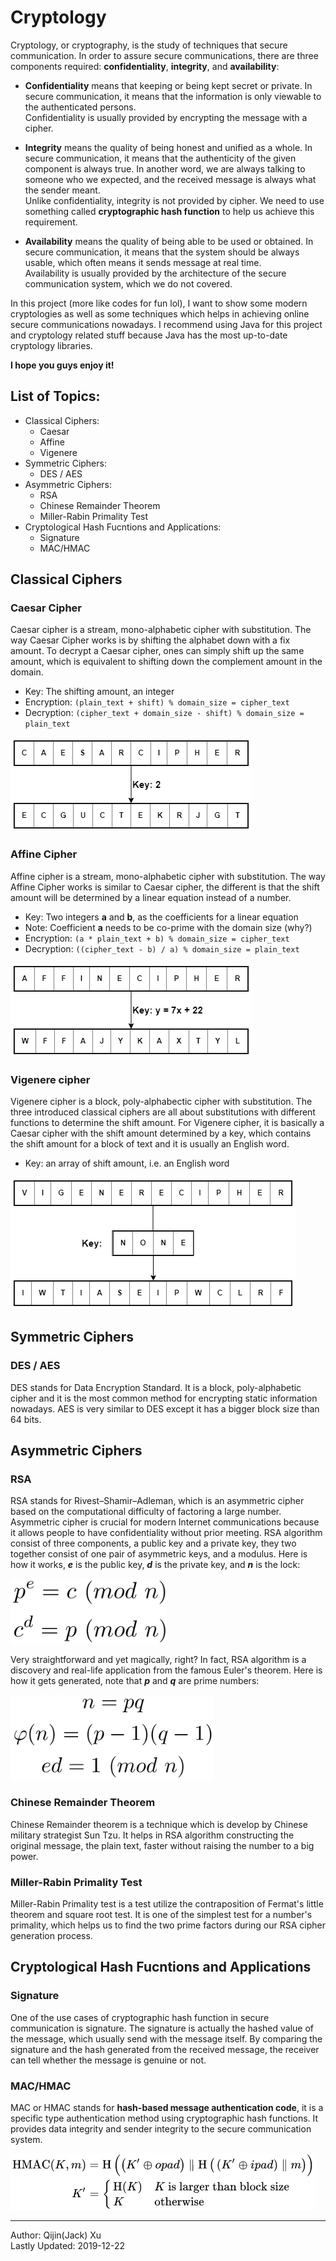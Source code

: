 # Cryptology
Cryptology, or cryptography, is the study of techniques that secure communication. In order to assure secure communications, there are three components required: **confidentiality**, **integrity**, and **availability**: 
* **Confidentiality** means that keeping or being kept secret or private. In secure communication, it means that the information is only viewable to the authenticated persons.\
Confidentiality is usually provided by encrypting the message with a cipher.

* **Integrity** means the quality of being honest and unified as a whole. In secure communication, it means that the authenticity of the given component is always true. In another word, we are always talking to someone who we expected, and the received message is always what the sender meant.\
Unlike confidentiality, integrity is not provided by cipher. We need to use something called **cryptographic hash function** to help us achieve this requirement.

* **Availability** means the quality of being able to be used or obtained. In secure communication, it means that the system should be always usable, which often means it sends message at real time.\
Availability is usually provided by the architecture of the secure communication system, which we do not covered.

In this project (more like codes for fun lol), I want to show some modern cryptologies as well as some techniques which helps in achieving online secure communications nowadays. I recommend using Java for this project and cryptology related stuff because Java has the most up-to-date cryptology libraries.

**I hope you guys enjoy it!**

## List of Topics:
* Classical Ciphers:
   * Caesar
   * Affine
   * Vigenere
* Symmetric Ciphers:
   * DES / AES
* Asymmetric Ciphers:
   * RSA
   * Chinese Remainder Theorem
   * Miller-Rabin Primality Test
* Cryptological Hash Fucntions and Applications:
   * Signature
   * MAC/HMAC

## Classical Ciphers
### Caesar Cipher
Caesar cipher is a stream, mono-alphabetic cipher with substitution. The way Caesar Cipher works is by shifting the alphabet down with a fix amount. To decrypt a Caesar cipher, ones can simply shift up the same amount, which is equivalent to shifting down the complement amount in the domain.
* Key: The shifting amount, an integer
* Encryption: `(plain_text + shift) % domain_size = cipher_text`
* Decryption: `(cipher_text + domain_size - shift) % domain_size = plain_text`

![Caesar cipher diagram](images/Caesar.png)
### Affine Cipher
Affine cipher is a stream, mono-alphabetic cipher with substitution. The way Affine Cipher works is similar to Caesar cipher, the different is that the shift amount will be determined by a linear equation instead of a number.
* Key: Two integers **a** and **b**, as the coefficients for a linear equation
* Note: Coefficient **a** needs to be co-prime with the domain size (why?)
* Encryption: `(a * plain_text + b) % domain_size = cipher_text`
* Decryption: `((cipher_text - b) / a) % domain_size = plain_text`

![Affine cipher diagram](images/Affine.png)
###  Vigenere cipher
Vigenere  cipher  is  a  block,  poly-alphabectic  cipher  with  substitution. The three introduced classical ciphers are all about substitutions with different functions to determine the shift amount. For Vigenere  cipher, it is basically a Caesar cipher with the shift amount  determined by a key, which contains the shift amount for a block of text and it is usually an English word.
* Key: an array of shift amount, i.e. an English word

![Vigenere cipher diagram](images/Vigenere.png)

## Symmetric Ciphers
### DES / AES
DES stands for Data Encryption Standard. It  is  a  block, poly-alphabetic cipher and  it  is  the most  common  method for encrypting static information nowadays. AES is  very  similar to DES except  it  has  a bigger block size than 64  bits.

## Asymmetric Ciphers
### RSA
RSA stands for Rivest–Shamir–Adleman, which is an asymmetric cipher based on the computational difficulty of factoring a large number. Asymmetric cipher is crucial for modern Internet communications because it allows people to have confidentiality without prior meeting.
RSA algorithm consist of three components, a public key and a private key, they two together consist of one pair of asymmetric keys, and a modulus. Here is how it works, ***e*** is the public key, ***d*** is the private key, and ***n*** is the lock:

<img src="images/RSA_workflow.png" width="250">

Very straightforward and yet magically, right? In  fact,  RSA  algorithm is  a  discovery  and  real-life  application from the famous Euler's  theorem. Here  is  how it gets  generated, note that  ***p***  and  ***q***  are  prime numbers:

<img src="images/RSA_generation.png" width="325">

### Chinese Remainder Theorem
Chinese Remainder theorem is a technique which is develop by Chinese military strategist Sun Tzu. It helps in RSA algorithm constructing the original message, the plain text, faster without raising the number to a big power.

### Miller-Rabin Primality Test
Miller-Rabin Primality test is a test utilize the contraposition of Fermat's little theorem and square root test. It is one of the simplest test for a number's primality, which helps us to find the two prime factors during our RSA cipher generation process.

## Cryptological Hash Fucntions and Applications
### Signature
One of the use cases of cryptographic hash function in secure communication is signature. The signature is actually the hashed value of the message, which usually send with the message itself. By comparing the signature and the hash generated from the received message, the receiver can tell whether the message is genuine or not.

### MAC/HMAC
MAC or HMAC stands for **hash-based message authentication code**, it is a specific type authentication method using cryptographic hash functions. It provides data integrity and sender integrity to the secure communication system.

![HMAC](images/HMAC.png)

---
Author: Qijin(Jack) Xu\
Lastly Updated: 2019-12-22
